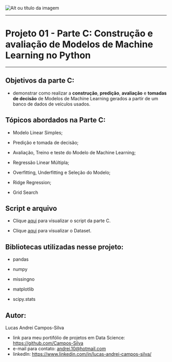 ![Alt ou título da imagem](https://github.com/Campos-Silva/Projeto_01_Parte_C_Modelos_de_Machine_Learning_no_Python/blob/main/1-horz.jpg)

________________________________________________________________________________________________________________________________________________


# Projeto 01 - Parte C: Construção e avaliação de Modelos de Machine Learning no Python

________________________________________________________________________________________________________________________________________________


## Objetivos da parte C:


- demonstrar como realizar a <b>construção</b>, <b>predição</b>, <b>avaliação</b> e <b>tomadas de decisão</b> de Modelos de Machine Learning gerados a partir de um banco de dados de veículos usados.

## Tópicos abordados na Parte C:

- Modelo Linear Simples;

- Predição e tomada de decisão;

- Avaliação, Treino e teste do Modelo de Machine Learning;

- Regressão Linear Múltipla;

- Overfitting, Underfitting e Seleção do Modelo;

- Ridge Regression;

- Grid Search

## Script e arquivo

- Clique [aqui](https://github.com/Campos-Silva/Projeto_02_Exploracao_de_dados_no_Python/blob/main/Projeto_02_exploracao_de_dados_no_Python.ipynb) para visualizar o script da parte C.

- Clique [aqui](https://github.com/Campos-Silva/Projeto_01_Parte_C_Modelos_de_Machine_Learning_no_Python/blob/main/carros_formatado_pos_analises_exploratorias.csv) para visualizar o Dataset.

## Bibliotecas utilizadas nesse projeto:

- pandas

- numpy

- missingno

- matplotlib

- scipy.stats

## Autor:

Lucas Andrei Campos-Silva

- link para meu portifólio de projetos em Data Science: https://github.com/Campos-Silva
- e-mail para contato: andrei.10@hotmail.com
- linkedIn: https://www.linkedin.com/in/lucas-andrei-campos-silva/

